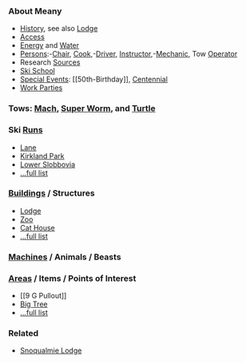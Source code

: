 
### About Meany

* [History](History), see also [Lodge](Lodge)
* [Access](Access)
* [Energy](Energy) and [Water](Water)
* [Persons](Persons):-[Chair](Chair), [Cook](Cook),-[Driver](Driver), [Instructor](Instructor),-[Mechanic](Mechanic), Tow [Operator](Operator)
* Research [Sources](Sources)
* [Ski School](Ski-School)
* [Special Events](Special-Events): [[50th-Birthday]], [Centennial](Centennial)
* [Work Parties](Work-Parties)

### Tows: [Mach](Mach), [Super Worm](Super-Worm), and [Turtle](Turtle)

### Ski [Runs](Runs)

* [Lane](Lane)
* [Kirkland Park](Kirkland-Park)
* [Lower Slobbovia](Lower-Slobbovia)
* [...full list](Runs)

### [Buildings](Buildings) / Structures

* [Lodge](Lodge)
* [Zoo](Zoo)
* [Cat House](Cat-House)
* [...full list](Buildings)

### [Machines](Machines) / Animals / Beasts


### [Areas](Areas) / Items / Points of Interest

* [[9 G Pullout]]
* [Big Tree](Big-Tree)
* [...full list](Areas)

### Related

* [Snoqualmie Lodge](Snoqualmie-Lodge)
